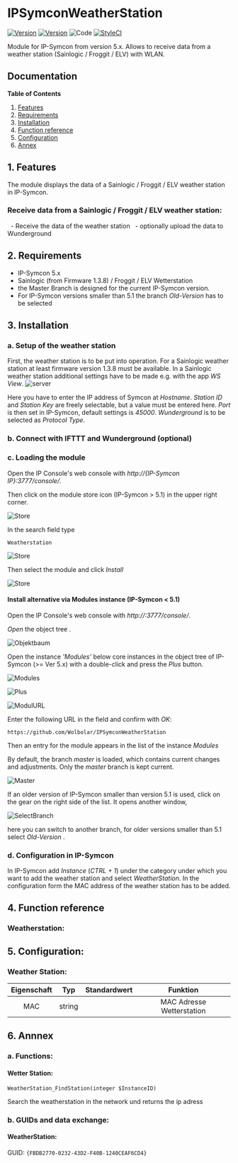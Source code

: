 # IPSymconWeatherStation
[![Version](https://img.shields.io/badge/Symcon-PHPModul-red.svg)](https://www.symcon.de/service/dokumentation/entwicklerbereich/sdk-tools/sdk-php/)
[![Version](https://img.shields.io/badge/Symcon%20Version-5.0%20%3E-green.svg)](https://www.symcon.de/forum/threads/38222-IP-Symcon-5-0-verf%C3%BCgbar)
![Code](https://img.shields.io/badge/Code-PHP-blue.svg)
[![StyleCI](https://github.styleci.io/repos/131770486/shield?branch=master)](https://github.styleci.io/repos/131770486)

Module for IP-Symcon from version 5.x. Allows to receive data from a weather station (Sainlogic / Froggit / ELV) with WLAN.

## Documentation

**Table of Contents**

1. [Features](#1-features)
2. [Requirements](#2-requirements)
3. [Installation](#3-installation)
4. [Function reference](#4-functionreference)
5. [Configuration](#5-configuration)
6. [Annex](#6-annex)

## 1. Features

The module displays the data of a Sainlogic / Froggit / ELV weather station in IP-Symcon.

### Receive data from a Sainlogic / Froggit / ELV weather station:

  - Receive the data of the weather station
  - optionally upload the data to Wunderground

## 2. Requirements

 - IP-Symcon 5.x
 - Sainlogic (from Firmware 1.3.8) / Froggit / ELV Wetterstation
 - the Master Branch is designed for the current IP-Symcon version.
 - For IP-Symcon versions smaller than 5.1 the branch _Old-Version_ has to be selected

## 3. Installation

### a. Setup of the weather station

First, the weather station is to be put into operation.
For a Sainlogic weather station at least firmware version 1.3.8 must be available. In a Sainlogic weather station additional settings have to be made e.g. with the app _WS View_.
![server](img/custom_server.png?raw=true "server")

Here you have to enter the IP address of Symcon at _Hostname_.
_Station ID_ and _Station Key_ are freely selectable, but a value must be entered here. _Port_ is then set in IP-Symcon, default settings is _45000_.
_Wunderground_ is to be selected as _Protocol Type_.


### b. Connect with IFTTT and Wunderground (optional)

### c. Loading the module

Open the IP Console's web console with _http://{IP-Symcon IP}:3777/console/_.

Then click on the module store icon (IP-Symcon > 5.1) in the upper right corner.

![Store](img/store_icon.png?raw=true "open store")

In the search field type

```
Weatherstation
```  


![Store](img/module_store_search_en.png?raw=true "module search")

Then select the module and click _Install_

![Store](img/install_en.png?raw=true "install")


#### Install alternative via Modules instance (IP-Symcon < 5.1)

Open the IP Console's web console with _http://<IP-Symcon IP>:3777/console/_.

_Open_ the object tree .

![Objektbaum](img/object_tree.png?raw=true "Objektbaum")	

Open the instance _'Modules'_ below core instances in the object tree of IP-Symcon (>= Ver 5.x) with a double-click and press the _Plus_ button.

![Modules](img/modules.png?raw=true "Modules")	

![Plus](img/plus.png?raw=true "Plus")	

![ModulURL](img/add_module.png?raw=true "Add Module")
 
Enter the following URL in the field and confirm with _OK_:

```
https://github.com/Wolbolar/IPSymconWeatherStation
```  
	         
Then an entry for the module appears in the list of the instance _Modules_

By default, the branch _master_ is loaded, which contains current changes and adjustments.
Only the _master_ branch is kept current.

![Master](img/master.png?raw=true "master") 

If an older version of IP-Symcon smaller than version 5.1 is used, click on the gear on the right side of the list.
It opens another window,

![SelectBranch](img/select_branch_en.png?raw=true "select branch") 

here you can switch to another branch, for older versions smaller than 5.1 select _Old-Version_ .

### d. Configuration in IP-Symcon

In IP-Symcon add _Instance_ (_CTRL + 1_) under the category under which you want to add the weather station and select _WeatherStation_.
In the configuration form the MAC address of the weather station has to be added.


## 4. Function reference

### Weatherstation:


## 5. Configuration:

### Weather Station:

| Eigenschaft | Typ     | Standardwert | Funktion                                  |
| :---------: | :-----: | :----------: | :---------------------------------------: |
| MAC         | string  |              | MAC Adresse Wetterstation                 |






## 6. Annnex

###  a. Functions:

#### Wetter Station:

`WeatherStation_FindStation(integer $InstanceID)`

Search the weatherstation in the network und returns the ip adress


###  b. GUIDs and data exchange:

#### WeatherStation:

GUID: `{FBDB2770-0232-43D2-F40B-1240CEAF6CD4}` 